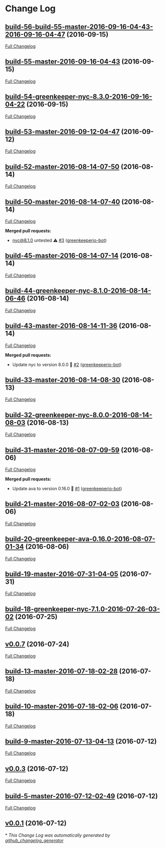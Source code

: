 # Change Log

## [build-56-build-55-master-2016-09-16-04-43-2016-09-16-04-47](https://github.com/willyb321/node-notes/tree/build-56-build-55-master-2016-09-16-04-43-2016-09-16-04-47) (2016-09-15)
[Full Changelog](https://github.com/willyb321/node-notes/compare/build-55-master-2016-09-16-04-43...build-56-build-55-master-2016-09-16-04-43-2016-09-16-04-47)

## [build-55-master-2016-09-16-04-43](https://github.com/willyb321/node-notes/tree/build-55-master-2016-09-16-04-43) (2016-09-15)
[Full Changelog](https://github.com/willyb321/node-notes/compare/build-54-greenkeeper-nyc-8.3.0-2016-09-16-04-22...build-55-master-2016-09-16-04-43)

## [build-54-greenkeeper-nyc-8.3.0-2016-09-16-04-22](https://github.com/willyb321/node-notes/tree/build-54-greenkeeper-nyc-8.3.0-2016-09-16-04-22) (2016-09-15)
[Full Changelog](https://github.com/willyb321/node-notes/compare/build-53-master-2016-09-12-04-47...build-54-greenkeeper-nyc-8.3.0-2016-09-16-04-22)

## [build-53-master-2016-09-12-04-47](https://github.com/willyb321/node-notes/tree/build-53-master-2016-09-12-04-47) (2016-09-12)
[Full Changelog](https://github.com/willyb321/node-notes/compare/build-52-master-2016-08-14-07-50...build-53-master-2016-09-12-04-47)

## [build-52-master-2016-08-14-07-50](https://github.com/willyb321/node-notes/tree/build-52-master-2016-08-14-07-50) (2016-08-14)
[Full Changelog](https://github.com/willyb321/node-notes/compare/build-50-master-2016-08-14-07-40...build-52-master-2016-08-14-07-50)

## [build-50-master-2016-08-14-07-40](https://github.com/willyb321/node-notes/tree/build-50-master-2016-08-14-07-40) (2016-08-14)
[Full Changelog](https://github.com/willyb321/node-notes/compare/build-45-master-2016-08-14-07-14...build-50-master-2016-08-14-07-40)

**Merged pull requests:**

- nyc@8.1.0 untested ⚠️ [\#3](https://github.com/willyb321/node-notes/pull/3) ([greenkeeperio-bot](https://github.com/greenkeeperio-bot))

## [build-45-master-2016-08-14-07-14](https://github.com/willyb321/node-notes/tree/build-45-master-2016-08-14-07-14) (2016-08-14)
[Full Changelog](https://github.com/willyb321/node-notes/compare/build-44-greenkeeper-nyc-8.1.0-2016-08-14-06-46...build-45-master-2016-08-14-07-14)

## [build-44-greenkeeper-nyc-8.1.0-2016-08-14-06-46](https://github.com/willyb321/node-notes/tree/build-44-greenkeeper-nyc-8.1.0-2016-08-14-06-46) (2016-08-14)
[Full Changelog](https://github.com/willyb321/node-notes/compare/build-43-master-2016-08-14-11-36...build-44-greenkeeper-nyc-8.1.0-2016-08-14-06-46)

## [build-43-master-2016-08-14-11-36](https://github.com/willyb321/node-notes/tree/build-43-master-2016-08-14-11-36) (2016-08-14)
[Full Changelog](https://github.com/willyb321/node-notes/compare/build-33-master-2016-08-14-08-30...build-43-master-2016-08-14-11-36)

**Merged pull requests:**

- Update nyc to version 8.0.0 🚀 [\#2](https://github.com/willyb321/node-notes/pull/2) ([greenkeeperio-bot](https://github.com/greenkeeperio-bot))

## [build-33-master-2016-08-14-08-30](https://github.com/willyb321/node-notes/tree/build-33-master-2016-08-14-08-30) (2016-08-13)
[Full Changelog](https://github.com/willyb321/node-notes/compare/build-32-greenkeeper-nyc-8.0.0-2016-08-14-08-03...build-33-master-2016-08-14-08-30)

## [build-32-greenkeeper-nyc-8.0.0-2016-08-14-08-03](https://github.com/willyb321/node-notes/tree/build-32-greenkeeper-nyc-8.0.0-2016-08-14-08-03) (2016-08-13)
[Full Changelog](https://github.com/willyb321/node-notes/compare/build-31-master-2016-08-07-09-59...build-32-greenkeeper-nyc-8.0.0-2016-08-14-08-03)

## [build-31-master-2016-08-07-09-59](https://github.com/willyb321/node-notes/tree/build-31-master-2016-08-07-09-59) (2016-08-06)
[Full Changelog](https://github.com/willyb321/node-notes/compare/build-21-master-2016-08-07-02-03...build-31-master-2016-08-07-09-59)

**Merged pull requests:**

- Update ava to version 0.16.0 🚀 [\#1](https://github.com/willyb321/node-notes/pull/1) ([greenkeeperio-bot](https://github.com/greenkeeperio-bot))

## [build-21-master-2016-08-07-02-03](https://github.com/willyb321/node-notes/tree/build-21-master-2016-08-07-02-03) (2016-08-06)
[Full Changelog](https://github.com/willyb321/node-notes/compare/build-20-greenkeeper-ava-0.16.0-2016-08-07-01-34...build-21-master-2016-08-07-02-03)

## [build-20-greenkeeper-ava-0.16.0-2016-08-07-01-34](https://github.com/willyb321/node-notes/tree/build-20-greenkeeper-ava-0.16.0-2016-08-07-01-34) (2016-08-06)
[Full Changelog](https://github.com/willyb321/node-notes/compare/build-19-master-2016-07-31-04-05...build-20-greenkeeper-ava-0.16.0-2016-08-07-01-34)

## [build-19-master-2016-07-31-04-05](https://github.com/willyb321/node-notes/tree/build-19-master-2016-07-31-04-05) (2016-07-31)
[Full Changelog](https://github.com/willyb321/node-notes/compare/build-18-greenkeeper-nyc-7.1.0-2016-07-26-03-02...build-19-master-2016-07-31-04-05)

## [build-18-greenkeeper-nyc-7.1.0-2016-07-26-03-02](https://github.com/willyb321/node-notes/tree/build-18-greenkeeper-nyc-7.1.0-2016-07-26-03-02) (2016-07-25)
[Full Changelog](https://github.com/willyb321/node-notes/compare/v0.0.7...build-18-greenkeeper-nyc-7.1.0-2016-07-26-03-02)

## [v0.0.7](https://github.com/willyb321/node-notes/tree/v0.0.7) (2016-07-24)
[Full Changelog](https://github.com/willyb321/node-notes/compare/build-13-master-2016-07-18-02-28...v0.0.7)

## [build-13-master-2016-07-18-02-28](https://github.com/willyb321/node-notes/tree/build-13-master-2016-07-18-02-28) (2016-07-18)
[Full Changelog](https://github.com/willyb321/node-notes/compare/build-10-master-2016-07-18-02-06...build-13-master-2016-07-18-02-28)

## [build-10-master-2016-07-18-02-06](https://github.com/willyb321/node-notes/tree/build-10-master-2016-07-18-02-06) (2016-07-18)
[Full Changelog](https://github.com/willyb321/node-notes/compare/build-9-master-2016-07-13-04-13...build-10-master-2016-07-18-02-06)

## [build-9-master-2016-07-13-04-13](https://github.com/willyb321/node-notes/tree/build-9-master-2016-07-13-04-13) (2016-07-12)
[Full Changelog](https://github.com/willyb321/node-notes/compare/v0.0.3...build-9-master-2016-07-13-04-13)

## [v0.0.3](https://github.com/willyb321/node-notes/tree/v0.0.3) (2016-07-12)
[Full Changelog](https://github.com/willyb321/node-notes/compare/build-5-master-2016-07-12-02-49...v0.0.3)

## [build-5-master-2016-07-12-02-49](https://github.com/willyb321/node-notes/tree/build-5-master-2016-07-12-02-49) (2016-07-12)
[Full Changelog](https://github.com/willyb321/node-notes/compare/v0.0.1...build-5-master-2016-07-12-02-49)

## [v0.0.1](https://github.com/willyb321/node-notes/tree/v0.0.1) (2016-07-12)


\* *This Change Log was automatically generated by [github_changelog_generator](https://github.com/skywinder/Github-Changelog-Generator)*